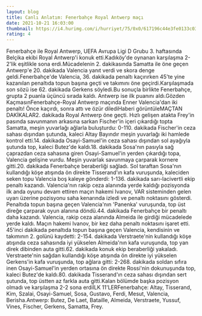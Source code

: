 ```yaml
--- 
layout: blog
title: Canlı Anlatım: Fenerbahçe Royal Antwerp maçı
date: 2021-10-21 16:03:00
thumbnail: https://i4.hurimg.com/i/hurriyet/75/0x0/617196c44e3fe0133c03202f.jpg
rating: 4
---
```

Fenerbahçe ile Royal Antwerp, UEFA Avrupa Ligi D Grubu 3. haftasında Belçika ekibi Royal Antwerp'i konuk etti.Kadıköy'de oynanan karşılaşma 2-2'lik eşitlikle sona erdi.Mücadelenin 2. dakikasında Samatta ile öne geçen Antwerp'e 20. dakikada Valencia yanıt verdi ve skora denge geldi.Fenerbahçe'de Valencia, 36. dakikada penaltı kaçırırken 45'te yine kazanılan penaltıda topun başına geçti ve takımını öne geçirdi.Karşılaşmada son sözü ise 62. dakikada Gerkens söyledi.Bu sonuçla birlikte Fenerbahçe, grupta 2 puanla üçüncü sırada kaldı. Antwerp ise ilk puanını aldı.Gözden KaçmasınFenerbahçe-Royal Antwerp maçında Enner Valencia'dan iki penaltı! Önce kaçırdı, sonra attı ve özür dilediHaberi görüntüleMAÇTAN DAKİKALAR2. dakikada Royal Antwerp öne geçti. Hızlı gelişen atakta Frey'in pasında savunmanın arkasına sarkan Fischer'in içeri çıkardığı topta Samatta, meşin yuvarlağı ağlarla buluşturdu: 0-110. dakikada Fischer'in ceza sahası dışından şutunda, kaleci Altay Bayındır meşin yuvarlağı iki hamlede kontrol etti.14. dakikada Osayi-Samuel'in ceza sahası dışından sol ayağıyla şutunda top, kaleci Butez'de kaldı.18. dakikada Sosa'nın pasıyla sağ çaprazdan ceza sahasına giren Osayi-Samuel'in yerden çıkardığı topa, Valencia gelişine vurdu. Meşin yuvarlak savunmaya çarparak kornere gitti.20. dakikada Fenerbahçe beraberliği sağladı. Sol taraftan Sosa'nın kullandığı köşe atışında ön direkte Tisserand'ın kafa vuruşunda, kaleciden seken topu Valencia boş kaleye gönderdi: 1-136. dakikada sarı-lacivertli ekip penaltı kazandı. Valencia'nın rakip ceza alanında yerde kaldığı pozisyonda ilk anda oyunu devam ettiren maçın hakemi Ivanov, VAR sisteminden gelen uyarı üzerine pozisyonu saha kenarında izledi ve penaltı noktasını gösterdi. Penaltıda topun başına geçen Valencia'nın 'Panenka' vuruşunda, top üst direğe çarparak oyun alanına döndü.44. dakikada Fenerbahçe bir penaltı daha kazandı. Valencia, rakip ceza alanında Almeida ile girdiği mücadelede yerde kaldı. Maçın hakemi Ivanov, bir kez daha penaltı noktasını işaret etti. 45'inci dakikada penaltıda topun başına geçen Valencia, kendisinin ve takımının 2. golünü kaydetti: 2-154. dakikada Verstraete'nin kullandığı köşe atışında ceza sahasında iyi yükselen Almeida'nın kafa vuruşunda, top yan direk dibinden auta gitti.62. dakikada konuk ekip beraberliği yakaladı. Verstraete'nin sağdan kullandığı köşe atışında ön direkte iyi yükselen Gerkens'in kafa vuruşunda, top ağlara gitti: 2-268. dakikada soldan sıfıra inen Osayi-Samuel'in yerden ortasına ön direkte Rossi'nin dokunuşunda top, kaleci Butez'de kaldı.80. dakikada Tisserand'ın ceza sahası dışından sert şutunda, top üstten az farkla auta gitti.Kalan bölümde başka pozisyon olmadı ve karşılaşma 2-2 sona erdiİLK 11'LERFenerbahçe: Altay, Tisserand, Kim, Szalai, Osayi-Samuel, Sosa, Gustavo, Ferdi, Mesut, Valencia, Berisha.Antwerp: Butez, De Laet, Bataille, Almeida, Verstraete, Yussuf, Vines, Fischer, Gerkens, Samatta, Frey. 